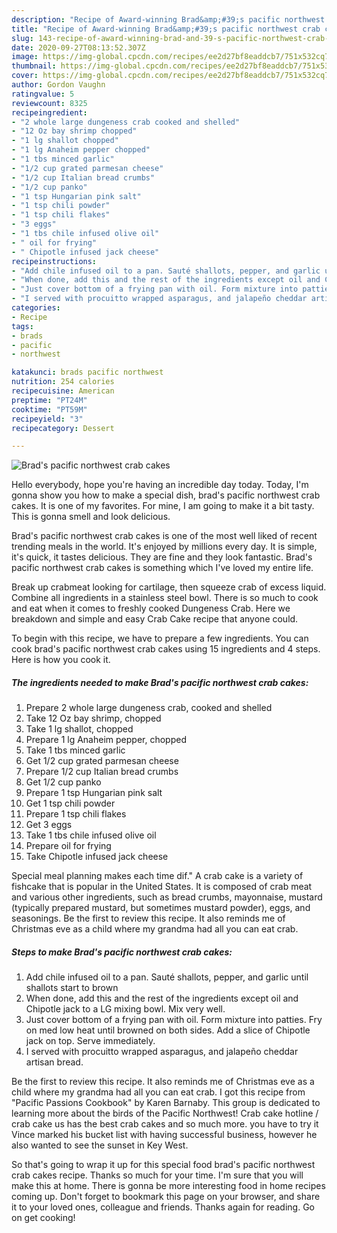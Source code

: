 ```yaml
---
description: "Recipe of Award-winning Brad&amp;#39;s pacific northwest crab cakes"
title: "Recipe of Award-winning Brad&amp;#39;s pacific northwest crab cakes"
slug: 143-recipe-of-award-winning-brad-and-39-s-pacific-northwest-crab-cakes
date: 2020-09-27T08:13:52.307Z
image: https://img-global.cpcdn.com/recipes/ee2d27bf8eaddcb7/751x532cq70/brads-pacific-northwest-crab-cakes-recipe-main-photo.jpg
thumbnail: https://img-global.cpcdn.com/recipes/ee2d27bf8eaddcb7/751x532cq70/brads-pacific-northwest-crab-cakes-recipe-main-photo.jpg
cover: https://img-global.cpcdn.com/recipes/ee2d27bf8eaddcb7/751x532cq70/brads-pacific-northwest-crab-cakes-recipe-main-photo.jpg
author: Gordon Vaughn
ratingvalue: 5
reviewcount: 8325
recipeingredient:
- "2 whole large dungeness crab cooked and shelled"
- "12 Oz bay shrimp chopped"
- "1 lg shallot chopped"
- "1 lg Anaheim pepper chopped"
- "1 tbs minced garlic"
- "1/2 cup grated parmesan cheese"
- "1/2 cup Italian bread crumbs"
- "1/2 cup panko"
- "1 tsp Hungarian pink salt"
- "1 tsp chili powder"
- "1 tsp chili flakes"
- "3 eggs"
- "1 tbs chile infused olive oil"
- " oil for frying"
- " Chipotle infused jack cheese"
recipeinstructions:
- "Add chile infused oil to a pan. Sauté shallots, pepper, and garlic until shallots start to brown"
- "When done, add this and the rest of the ingredients except oil and Chipotle jack to a LG mixing bowl. Mix very well."
- "Just cover bottom of a frying pan with oil. Form mixture into patties. Fry on med low heat until browned on both sides. Add a slice of Chipotle jack on top. Serve immediately."
- "I served with procuitto wrapped asparagus, and jalapeño cheddar artisan bread."
categories:
- Recipe
tags:
- brads
- pacific
- northwest

katakunci: brads pacific northwest 
nutrition: 254 calories
recipecuisine: American
preptime: "PT24M"
cooktime: "PT59M"
recipeyield: "3"
recipecategory: Dessert

---
```



![Brad&#39;s pacific northwest crab cakes](https://img-global.cpcdn.com/recipes/ee2d27bf8eaddcb7/751x532cq70/brads-pacific-northwest-crab-cakes-recipe-main-photo.jpg)

Hello everybody, hope you're having an incredible day today. Today, I'm gonna show you how to make a special dish, brad&#39;s pacific northwest crab cakes. It is one of my favorites. For mine, I am going to make it a bit tasty. This is gonna smell and look delicious.

Brad&#39;s pacific northwest crab cakes is one of the most well liked of recent trending meals in the world. It's enjoyed by millions every day. It is simple, it's quick, it tastes delicious. They are fine and they look fantastic. Brad&#39;s pacific northwest crab cakes is something which I've loved my entire life.

Break up crabmeat looking for cartilage, then squeeze crab of excess liquid. Combine all ingredients in a stainless steel bowl. There is so much to cook and eat when it comes to freshly cooked Dungeness Crab. Here we breakdown and simple and easy Crab Cake recipe that anyone could.


To begin with this recipe, we have to prepare a few ingredients. You can cook brad&#39;s pacific northwest crab cakes using 15 ingredients and 4 steps. Here is how you cook it.

<!--inarticleads1-->

##### The ingredients needed to make Brad&#39;s pacific northwest crab cakes:

1. Prepare 2 whole large dungeness crab, cooked and shelled
1. Take 12 Oz bay shrimp, chopped
1. Take 1 lg shallot, chopped
1. Prepare 1 lg Anaheim pepper, chopped
1. Take 1 tbs minced garlic
1. Get 1/2 cup grated parmesan cheese
1. Prepare 1/2 cup Italian bread crumbs
1. Get 1/2 cup panko
1. Prepare 1 tsp Hungarian pink salt
1. Get 1 tsp chili powder
1. Prepare 1 tsp chili flakes
1. Get 3 eggs
1. Take 1 tbs chile infused olive oil
1. Prepare  oil for frying
1. Take  Chipotle infused jack cheese


Special meal planning makes each time dif.&#34; A crab cake is a variety of fishcake that is popular in the United States. It is composed of crab meat and various other ingredients, such as bread crumbs, mayonnaise, mustard (typically prepared mustard, but sometimes mustard powder), eggs, and seasonings. Be the first to review this recipe. It also reminds me of Christmas eve as a child where my grandma had all you can eat crab. 

<!--inarticleads2-->

##### Steps to make Brad&#39;s pacific northwest crab cakes:

1. Add chile infused oil to a pan. Sauté shallots, pepper, and garlic until shallots start to brown
1. When done, add this and the rest of the ingredients except oil and Chipotle jack to a LG mixing bowl. Mix very well.
1. Just cover bottom of a frying pan with oil. Form mixture into patties. Fry on med low heat until browned on both sides. Add a slice of Chipotle jack on top. Serve immediately.
1. I served with procuitto wrapped asparagus, and jalapeño cheddar artisan bread.


Be the first to review this recipe. It also reminds me of Christmas eve as a child where my grandma had all you can eat crab. I got this recipe from &#34;Pacific Passions Cookbook&#34; by Karen Barnaby. This group is dedicated to learning more about the birds of the Pacific Northwest! Crab cake hotline / crab cake us has the best crab cakes and so much more. you have to try it Vince marked his bucket list with having successful business, however he also wanted to see the sunset in Key West. 

So that's going to wrap it up for this special food brad&#39;s pacific northwest crab cakes recipe. Thanks so much for your time. I'm sure that you will make this at home. There is gonna be more interesting food in home recipes coming up. Don't forget to bookmark this page on your browser, and share it to your loved ones, colleague and friends. Thanks again for reading. Go on get cooking!
